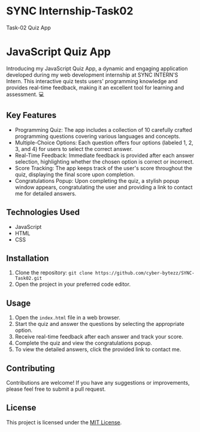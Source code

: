 # SYNC Internship-Task02
Task-02 Quiz App

# JavaScript Quiz App

Introducing my JavaScript Quiz App, a dynamic and engaging application developed during my web development internship at SYNC INTERN'S Intern. This interactive quiz tests users' programming knowledge and provides real-time feedback, making it an excellent tool for learning and assessment. 💻

## Key Features
- Programming Quiz: The app includes a collection of 10 carefully crafted programming questions covering various languages and concepts.
- Multiple-Choice Options: Each question offers four options (labeled 1, 2, 3, and 4) for users to select the correct answer.
- Real-Time Feedback: Immediate feedback is provided after each answer selection, highlighting whether the chosen option is correct or incorrect.
- Score Tracking: The app keeps track of the user's score throughout the quiz, displaying the final score upon completion.
- Congratulations Popup: Upon completing the quiz, a stylish popup window appears, congratulating the user and providing a link to contact me for detailed answers.

## Technologies Used
- JavaScript
- HTML
- CSS

## Installation
1. Clone the repository: `git clone https://github.com/cyber-bytezz/SYNC-Task02.git`
2. Open the project in your preferred code editor.

## Usage
1. Open the `index.html` file in a web browser.
2. Start the quiz and answer the questions by selecting the appropriate option.
3. Receive real-time feedback after each answer and track your score.
4. Complete the quiz and view the congratulations popup.
5. To view the detailed answers, click the provided link to contact me.

## Contributing
Contributions are welcome! If you have any suggestions or improvements, please feel free to submit a pull request.

## License
This project is licensed under the [MIT License](LICENSE).
